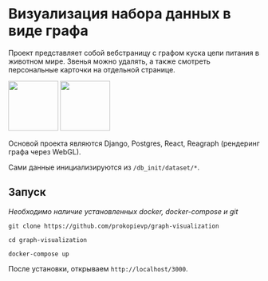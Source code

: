 # Визуализация набора данных в виде графа

Проект представляет собой вебстраницу с графом куска цепи питания в животном мире. Звенья можно удалять, а также смотреть персональные карточки на отдельной странице.

<img height="100" src="https://github.com/prokopievp/graph-visualization/raw/main/readme_image/main.png"/>
<img height=100 src="https://github.com/prokopievp/graph-visualization/raw/main/readme_image/sec.png"/>

Основой проекта являются Django, Postgres, React, Reagraph (рендеринг графа через WebGL). 

Сами данные инициализируются из `/db_init/dataset/*`.

## Запуск

*Необходимо наличие установленных docker, docker-compose и git*
```
git clone https://github.com/prokopievp/graph-visualization

cd graph-visualization

docker-compose up
```

После установки, открываем `http://localhost/3000`.
